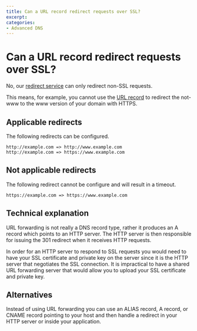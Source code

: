 ```yaml
---
title: Can a URL record redirect requests over SSL?
excerpt: 
categories:
- Advanced DNS
---
```


# Can a URL record redirect requests over SSL?

No, our [redirect service](/articles/redirect) can only redirect non-SSL requests.

This means, for example, you cannot use the [URL record](/articles/url-record) to redirect the not-www to the www version of your domain with HTTPS.

## Applicable redirects

The following redirects can be configured.

```
http://example.com => http://www.example.com
http://example.com => https://www.example.com
```

## Not applicable redirects

The following redirect cannot be configure and will result in a timeout.

```
https://example.com => https://www.example.com
```

## Technical explanation

URL forwarding is not really a DNS record type, rather it produces an A record which points to an HTTP server. The HTTP server is then responsible for issuing the 301 redirect when it receives HTTP requests.

In order for an HTTP server to respond to SSL requests you would need to have your SSL certificate and private key on the server since it is the HTTP server that negotiates the SSL connection. It is impractical to have a shared URL forwarding server that would allow you to upload your SSL certificate and private key.

## Alternatives

Instead of using URL forwarding you can use an ALIAS record, A record, or CNAME record pointing to your host and then handle a redirect in your HTTP server or inside your application.
